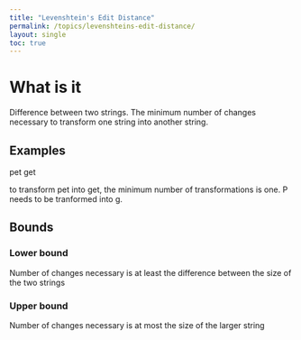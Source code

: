 ```yaml
---
title: "Levenshtein's Edit Distance"
permalink: /topics/levenshteins-edit-distance/
layout: single
toc: true
---
```

# What is it
Difference between two strings. The minimum number of changes necessary to transform one string into another string. 

## Examples

pet
get

to transform pet into get, the minimum number of transformations is one. P needs to be tranformed into g. 

## Bounds

### Lower bound

Number of changes necessary is at least the difference between the size of the two strings

### Upper bound

Number of changes necessary is at most the size of the larger string

